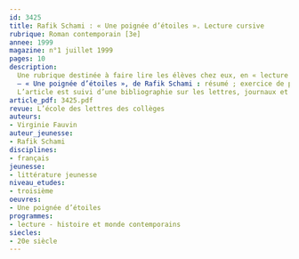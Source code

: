 ```yaml
---
id: 3425
title: Rafik Schami : « Une poignée d’étoiles ». Lecture cursive
rubrique: Roman contemporain [3e]
annee: 1999
magazine: n°1 juillet 1999
pages: 10
description: 
  Une rubrique destinée à faire lire les élèves chez eux, en « lecture cursive », comme le recommandent les Instructions officielles…
  – « Une poignée d’étoiles », de Rafik Schami : résumé ; exercice de préparation ; questionnaire de lecture ; le journalisme…
  L’article est suivi d’une bibliographie sur les lettres, journaux et récits autobiographiques et sur les romans engagés.
article_pdf: 3425.pdf
revue: L’école des lettres des collèges
auteurs:
- Virginie Fauvin
auteur_jeunesse:
- Rafik Schami
disciplines:
- français
jeunesse:
- littérature jeunesse
niveau_etudes:
- troisième
oeuvres:
- Une poignée d’étoiles
programmes:
- lecture - histoire et monde contemporains
siecles:
- 20e siècle
---
```


